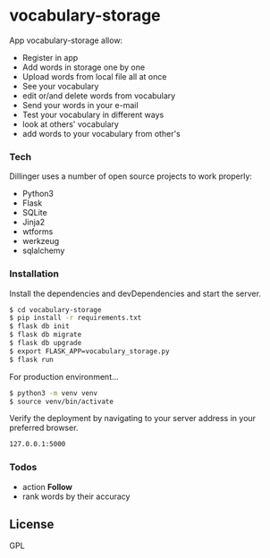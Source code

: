 # vocabulary-storage

App vocabulary-storage allow:

  - Register in app
  - Add words in storage one by one
  - Upload words from local file all at once
  - See your vocabulary
  - edit or/and delete words from vocabulary
  - Send your words in your e-mail
  - Test your vocabulary in different ways
  - look at others' vocabulary
  - add words to your vocabulary from other's
### Tech

Dillinger uses a number of open source projects to work properly:

* Python3
* Flask
* SQLite
* Jinja2
* wtforms
* werkzeug
* sqlalchemy

### Installation



Install the dependencies and devDependencies and start the server.

```sh
$ cd vocabulary-storage
$ pip install -r requirements.txt
$ flask db init
$ flask db migrate
$ flask db upgrade
$ export FLASK_APP=vocabulary_storage.py
$ flask run
```

For production environment...

```sh
$ python3 -m venv venv
$ source venv/bin/activate
```

Verify the deployment by navigating to your server address in your preferred browser.

```sh
127.0.0.1:5000
```

### Todos

 - action **Follow**
 - rank words by their accuracy

License
----

GPL
